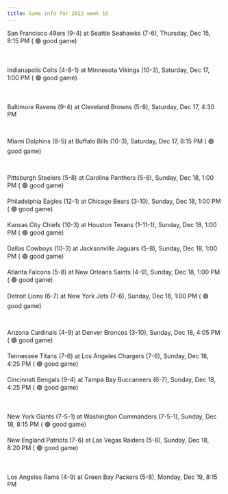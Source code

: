 ```yaml
---
title: Game info for 2022 week 15
---
```

San Francisco 49ers (9-4) at Seattle Seahawks (7-6), Thursday, Dec 15, 8:15 PM (	:green_circle: good game)


<br/>

Indianapolis Colts (4-8-1) at Minnesota Vikings (10-3), Saturday, Dec 17, 1:00 PM (	:green_circle: good game)


<br/>

Baltimore Ravens (9-4) at Cleveland Browns (5-8), Saturday, Dec 17, 4:30 PM


<br/>

Miami Dolphins (8-5) at Buffalo Bills (10-3), Saturday, Dec 17, 8:15 PM (	:green_circle: good game)


<br/>

Pittsburgh Steelers (5-8) at Carolina Panthers (5-8), Sunday, Dec 18, 1:00 PM (	:green_circle: good game)

Philadelphia Eagles (12-1) at Chicago Bears (3-10), Sunday, Dec 18, 1:00 PM (	:green_circle: good game)

Kansas City Chiefs (10-3) at Houston Texans (1-11-1), Sunday, Dec 18, 1:00 PM (	:green_circle: good game)

Dallas Cowboys (10-3) at Jacksonville Jaguars (5-8), Sunday, Dec 18, 1:00 PM (	:green_circle: good game)

Atlanta Falcons (5-8) at New Orleans Saints (4-9), Sunday, Dec 18, 1:00 PM (	:green_circle: good game)

Detroit Lions (6-7) at New York Jets (7-6), Sunday, Dec 18, 1:00 PM (	:green_circle: good game)


<br/>

Arizona Cardinals (4-9) at Denver Broncos (3-10), Sunday, Dec 18, 4:05 PM (	:green_circle: good game)

Tennessee Titans (7-6) at Los Angeles Chargers (7-6), Sunday, Dec 18, 4:25 PM (	:green_circle: good game)

Cincinnati Bengals (9-4) at Tampa Bay Buccaneers (6-7), Sunday, Dec 18, 4:25 PM (	:green_circle: good game)


<br/>

New York Giants (7-5-1) at Washington Commanders (7-5-1), Sunday, Dec 18, 8:15 PM (	:green_circle: good game)

New England Patriots (7-6) at Las Vegas Raiders (5-8), Sunday, Dec 18, 8:20 PM (	:green_circle: good game)


<br/>

Los Angeles Rams (4-9) at Green Bay Packers (5-8), Monday, Dec 19, 8:15 PM


